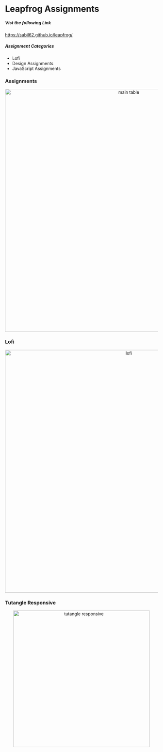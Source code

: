 # Leapfrog Assignments
##### Vist the following Link
https://sabil62.github.io/leapfrog/

##### Assignment Categories
- Lofi
- Design Assignments
- JavaScript Assignments


### Assignments
<p align="center">
  <img src="https://github.com/sabil62/leapfrog/blob/main/assets/leapf.jpg" width="800" title="main table">
</p>

### Lofi  
  <p align="center">
  <img src="https://github.com/sabil62/leapfrog/blob/main/1Lofi/Lofi%201%20Tutangles.png" width="800" title="lofi">  
  </p>
                                                                                              
### Tutangle Responsive
<p align="center">
  <img src="https://github.com/sabil62/leapfrog/blob/main/assets/tutangle.jpg" width="450" title="tutangle responsive">  
 </p>
                                                                                               

